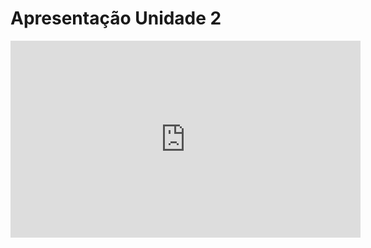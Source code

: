 # Apresentação Unidade 2

<iframe width="560" height="315" src="https://www.youtube.com/embed/1gXEXeaAXAU?si=dFFnKmv3VjZLdkl2" title="YouTube video player" frameborder="0" allow="accelerometer; autoplay; clipboard-write; encrypted-media; gyroscope; picture-in-picture; web-share" referrerpolicy="strict-origin-when-cross-origin" allowfullscreen></iframe>